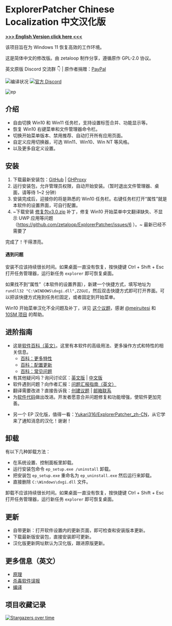 # ExplorerPatcher Chinese Localization 中文汉化版

[**>>> English Version click here <<<**](https://github.com/valinet/ExplorerPatcher)

该项目旨在为 Windows 11 恢复高效的工作环境。

这是简体中文的修改版。由 zetaloop 制作分享，遵循原作 GPL-2.0 协议。

英文原版 Discord 交流群 👇 | 原作者捐赠：[PayPal](https://www.paypal.com/donate?business=valentingabrielradu%40gmail.com&no_recurring=0&item_name=ExplorerPatcher&currency_code=EUR)

![编译状况](https://github.com/zetaloop/ExplorerPatcher/actions/workflows/build.yml/badge.svg) [![官方 Discord](https://discordapp.com/api/guilds/1155912047897350204/widget.png?style=shield)](https://discord.gg/gsPcfqHTD2)

<img alt="ep" src="https://github.com/zetaloop/ExplorerPatcher/assets/36418285/71462abc-4405-473b-950f-6d9d24c03c4e">

## 介绍

* 自由切换 Win10 和 Win11 任务栏，支持设置标签合并、功能显示等。
* 恢复 Win10 右键菜单和文件管理器命令栏。
* 切换开始菜单版本、禁用推荐、自动打开所有应用页面。
* 自定义应用切换器，可选 Win11、Win10、Win NT 等风格。
* 以及更多自定义设置。

## 安装

1. 下载最新安装包：[GitHub](https://github.com/zetaloop/ExplorerPatcher/releases/latest/download/ep_setup.exe) | [GHProxy](https://ghproxy.com/https://github.com/zetaloop/ExplorerPatcher/releases/latest/download/ep_setup.exe)
2. 运行安装包，允许管理员权限，自动开始安装。（暂时退出文件管理器、桌面，请等待 1~2 分钟）
3. 安装完成后，迎接你的将是熟悉的 Win10 任务栏。右键任务栏打开“属性”就是本软件的设置界面，可自行配置。
4. ~下载安装 [修复包v3.0.zip](https://github.com/zetaloop/ExplorerPatcher/files/12137341/v3.0.zip) 补丁，修复 Win10 开始菜单中文翻译缺失、不显示 UWP 应用等问题（https://github.com/zetaloop/ExplorerPatcher/issues/6 ）。~ 最新已经不需要了

完成了！干得漂亮。

#### 遇到问题

安装不应该持续很长时间。如果桌面一直没有恢复，按快捷键 Ctrl + Shift + Esc 打开任务管理器，运行新任务 `explorer` 即可恢复桌面。

如果找不到“属性”（本软件的设置界面），新建一个快捷方式，填写地址为 `rundll32 "C:\WINDOWS\dxgi.dll",ZZGUI`，然后双击快捷方式即可打开界面。可以把该快捷方式拖到任务栏固定，或者固定到开始菜单。

Win10 开始菜单汉化不全问题及补丁，详见 [这个议题](https://github.com/zetaloop/ExplorerPatcher/issues/6#issuecomment-1236125461)，感谢 [@meiruitesi](https://github.com/meiruitesi) 和 [10SM 项目](https://github.com/bbmaster123/10SM) 的帮助。

## 进阶指南

* 这是[软件百科（英文）](https://github.com/valinet/ExplorerPatcher/wiki)。这里有本软件的高级用法、更多操作方式和特性的相关信息。
  * [百科：更多特性](https://github.com/valinet/ExplorerPatcher/wiki/All-features)
  * [百科：配置更新](https://github.com/valinet/ExplorerPatcher/wiki/Configure-updates)
  * [百科：常见问题](https://github.com/valinet/ExplorerPatcher/wiki/Frequently-asked-questions)
* 有其他疑问吗？询问讨论区：[英文版](https://github.com/valinet/ExplorerPatcher/discussions) | [中文版](https://github.com/zetaloop/ExplorerPatcher/discussions)
* 软件遇到问题？向作者汇报：[问题汇报指南（英文）](https://github.com/valinet/ExplorerPatcher/wiki/Reporting-problems)
* 翻译需要改进？直接告诉我：[创建议题](https://github.com/zetaloop/ExplorerPatcher/issues) | [邮箱联系](mailto:zetaloop@outlook.com)
* 为[软件代码](https://github.com/valinet/ExplorerPatcher/tree/master)做出改进。开发者愿意合并问题修复和功能增强，使软件更加完善。
- 另一个 EP 汉化版，值得一看：[Yukari316/ExplorerPatcher_zh-CN](https://github.com/Yukari316/ExplorerPatcher_zh-CN)，从它学来了通知消息的汉化！谢谢！

## 卸载

有以下几种卸载方法：
* 在系统设置、控制面板里卸载。
* 运行安装包命令 `ep_setup.exe /uninstall` 卸载。
* 把安装包 `ep_setup.exe` 重命名为 `ep_uninstall.exe` 然后运行来卸载。
* 直接删除 `C:\Windows\dxgi.dll` 文件。

卸载不应该持续很长时间。如果桌面一直没有恢复，按快捷键 Ctrl + Shift + Esc 打开任务管理器，运行新任务 `explorer` 即可恢复桌面。

## 更新

* 自带更新：打开软件设置内的更新页面，即可检查和安装版本更新。
* 下载最新版安装包，直接安装即可更新。
* 汉化版更新网址默认为汉化版，跟进原版更新。

## 更多信息（英文）

* [原理](https://github.com/valinet/ExplorerPatcher/wiki/How-does-it-work)
* [杀毒软件误报](https://github.com/valinet/ExplorerPatcher/wiki/Antivirus-false-positives)
* [编译](https://github.com/valinet/ExplorerPatcher/wiki/Compiling)

## 项目收藏记录

[![Stargazers over time](https://starchart.cc/zetaloop/ExplorerPatcher.svg)](https://starchart.cc/zetaloop/ExplorerPatcher)
